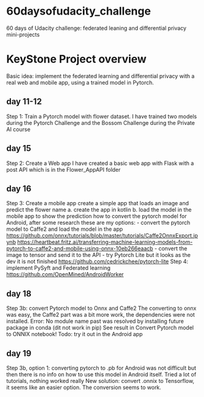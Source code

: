 # 60daysofudacity_challenge
60 days of Udacity challenge: federated leaning and differential privacy mini-projects

# KeyStone Project overview
Basic idea: implement the federated learning and differential privacy with a real web and mobile app, using a trained model in Pytorch.

## day 11-12
Step 1: Train a Pytorch model with flower dataset. 
I have trained two models during the Pytorch Challenge and the Bossom Challenge during the Private AI course

## day 15
Step 2: Create a Web app
I have created a basic web app with Flask with a post API which is in the Flower_AppAPI folder

## day 16
Step 3: Create a mobile app 
create a simple app that loads an image and predict the flower name
a. create the app in kotlin
b. load the model in the mobile app to show the prediction
     how to convert the pytorch model for Android, after some research these are my options:
    - convert the pytorch model to Caffe2 and load the model in the app
	https://github.com/onnx/tutorials/blob/master/tutorials/Caffe2OnnxExport.ipynb
	https://heartbeat.fritz.ai/transferring-machine-learning-models-from-pytorch-to-caffe2-and-mobile-using-onnx-10eb266eaacb
    - convert the image to tensor and send it to the API
    - try Pytorch Lite but it looks as the dev it is not finished
	 https://github.com/cedrickchee/pytorch-lite
Step 4: implement PySyft and Federated learning
	  https://github.com/OpenMined/AndroidWorker


## day 18
Step 3b: convert Pytorch model to Onnx and Caffe2
The converting to onnx was easy, the Caffe2 part was a bit more work, the dependencies were not installed.
Error: No module name past
was resolved by installing future package in conda (dit not work in pip)
See result in Convert Pytorch model to ONNIX notebook!
Todo: try it out in the Android app

## day 19
Step 3b, option 1: converting pytorch to .pb for Android was not difficult but then there is no info on how to use this model in Android itself.
Tried a lot of tutorials, nothing worked really
New solution: convert .onnix to Tensorflow, it seems like an easier option.
The conversion seems to work.
